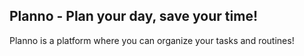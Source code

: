 ## Planno - Plan your day, save your time!

Planno is a platform where you can organize your tasks and routines!